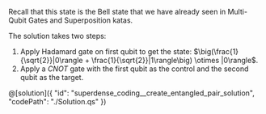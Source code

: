 Recall that this state is the Bell state that we have already seen in Multi-Qubit Gates and Superposition katas.

The solution takes two steps:

1. Apply Hadamard gate on first qubit to get the state: $\big(\frac{1}{\sqrt{2}}|0\rangle + \frac{1}{\sqrt{2}}|1\rangle\big) \otimes |0\rangle$.
2. Apply a $CNOT$ gate with the first qubit as the control and the second qubit as the target.

@[solution]({
    "id": "superdense_coding__create_entangled_pair_solution",
    "codePath": "./Solution.qs"
})
